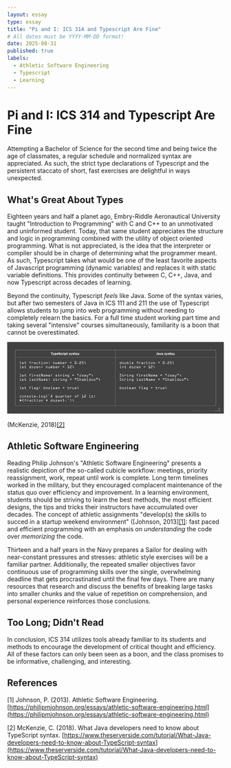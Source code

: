 ```yaml
---
layout: essay
type: essay
title: "Pi and I: ICS 314 and Typescript Are Fine"
# All dates must be YYYY-MM-DD format!
date: 2025-08-31
published: true
labels:
  - Athletic Software Engineering
  - Typescript
  - Learning
---
```

# Pi and I: ICS 314 and Typescript Are Fine

Attempting a Bachelor of Science for the second time and being twice the age of classmates, a regular schedule and normalized syntax are appreciated. As such, the strict type declarations of Typescript and the persistent staccato of short, fast exercises are delightful in ways unexpected.
	
## What's Great About Types

Eighteen years and half a planet ago, Embry-Riddle Aeronautical University taught "Introduction to Programming" with C and C++ to an unmotivated and uninformed student. Today, that same student appreciates the structure and logic in programming combined with the utility of object oriented programming. What is not appreciated, is the idea that the interpreter or compiler should be in charge of determining what the programmer meant. As such, Typescript takes what would be one of the least favorite aspects of Javascript programming (dynamic variables) and replaces it with static variable definitions. This provides continuity between C, C++, Java, and now Typescript across decades of learning.
	
Beyond the continuity, Typescript *feels* like Java. Some of the syntax varies, but after two semesters of Java in ICS 111 and 211 the use of Typescript allows students to jump into web programming without needing to completely relearn the basics. For a full time student working part time and taking several "intensive" courses simultaneously, familiarity is a boon that cannot be overestimated.

<img src="../img/pi-and-i/E10_essay_image.jpg" class="img-fluid" alt="...">

(McKenzie, 2018)[[2]](#2)
	
## Athletic Software Engineering

Reading Philip Johnson's "Athletic Software Engineering" presents a realistic depiction of the so-called cubicle workflow: meetings, priority reassignment, work, repeat until work is complete. Long term timelines worked in the military, but they encouraged complacent maintenance of the status quo over efficiency and improvement. In a learning environment, students should be striving to learn the best methods, the most efficient designs, the tips and tricks their instructors have accumulated over decades. The concept of athletic assignments "develop(s) the skills to succed in a startup weekend environment" ([Johnson, 2013][[1]](#1): fast paced and efficient programming with an emphasis on *understanding* the code over *memorizing* the code.
	
Thirteen and a half years in the Navy prepares a Sailor for dealing with near-constant pressures and stresses: athletic style exercises will be a familiar partner. Additionally, the repeated smaller objectives favor continuous use of programming skills over the single, overwhelming deadline that gets procrastinated until the final few days. There are many resources that research and discuss the benefits of breaking large tasks into smaller chunks and the value of repetition on comprehension, and personal experience reinforces those conclusions.
	
## Too Long; Didn't Read
	
In conclusion, ICS 314 utilizes tools already familiar to its students and methods to encourage the development of critical thought and efficiency. All of these factors can only been seen as a boon, and the class promises to be informative, challenging, and interesting.

## References
<a id="1">[1]</a> 
Johnson, P. (2013). 
Athletic Software Engineering.
[https://philipmjohnson.org/essays/athletic-software-engineering.html](https://philipmjohnson.org/essays/athletic-software-engineering.html)

<a id="2">[2]</a>
McKenzie, C. (2018).
What Java developers need to know about TypeScript syntax.
[https://www.theserverside.com/tutorial/What-Java-developers-need-to-know-about-TypeScript-syntax](https://www.theserverside.com/tutorial/What-Java-developers-need-to-know-about-TypeScript-syntax)
